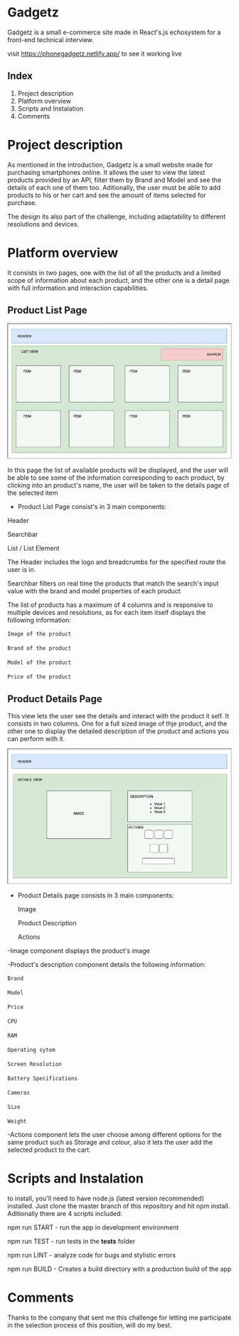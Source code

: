 # Gadgetz   

Gadgetz is a small e-commerce site made in React's.js echosystem for a front-end technical interview. 

visit https://phonegadgetz.netlify.app/ to see it working live

## Index

1. Project description
2. Platform overview
3. Scripts and Instalation
4. Comments

# Project description

 As mentioned in the introduction, Gadgetz is a small website made for purchasing smartphones online. It allows the user to view the latest products provided by an API, filter them by Brand and Model and see the details of each one of them too. Aditionally, the user must be able to add products to his or her cart and see the amount of items selected for purchase.

  The design its also part of the challenge, including adaptability to different resolutions and devices. 


# Platform overview 

It consists in two pages, one with the list of all the products and a limited scope of information about each product, and the other one is a detail page with full information and interaction capabilities.

## Product List Page
![Screenshot](./screenshots/PLP.jpeg)

In this page the list of available products will be displayed, and the user will be able to see some of the information corresponding to each product, by clicking into an product's name, the user will be taken to the details page of the selected item

- Product List Page consist's in 3 main components:

Header

Searchbar

List / List Element


The Header includes the logo and breadcrumbs for the specified route the user is in.

Searchbar filters on real time the products that match the search's input value with the brand and model properties of each product

The list of products has a maximum of 4 columns and is responsive to multiple devices and resolutions, as for each item itself displays the following information:

    Image of the product

    Brand of the product

    Model of the product

    Price of the product

## Product Details Page

 This view lets the user see the details and interact with the product it self.
 It consists in two columns. 
 One for a full sized image of thje product, and the other one to display the detailed description of the product and actions you can perform with it. 

![Screenshot](./screenshots/PDP.jpeg)

- Product Details page consists in 3 main components:

    Image

    Product Description

    Actions

-Image component displays the product's image

-Product's description component details the following information:
    
    Brand
    
    Model
    
    Price
    
    CPU
     
    RAM
     
    Operating sytem
     
    Screen Resolution
    
    Battery Specifications
     
    Cameras
     
    Size
     
    Weight

-Actions component lets the user choose among different options for the same product such as Storage and colour, also it lets the user add the selected product to the cart.





# Scripts and Instalation

to install, you'll need to have node.js (latest version recommended) installed. 
 Just clone the master branch of this repository and hit npm install.
 Aditionally there are 4 scripts included:

npm run START - run the app in development environment

npm run TEST  - run tests in the __tests__ folder

npm run LINT  - analyze code for bugs and stylistic errors

npm run BUILD - Creates a build directory with a production build of the app


# Comments

 Thanks to the company that sent me this challenge for letting me participate in the selection process of this position, will do my best.



